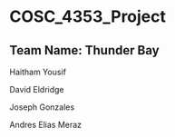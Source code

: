 # COSC_4353_Project
## Team Name: Thunder Bay


Haitham Yousif 

David Eldridge 

Joseph Gonzales 

Andres Elias Meraz 

